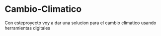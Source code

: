 # Cambio-Climatico
Con esteproyecto voy a dar una solucion para el cambio climatico usando herramientas digitales
